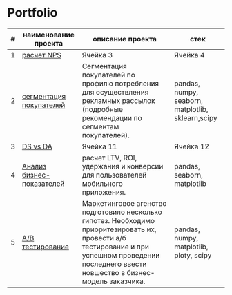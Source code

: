# Portfolio
| # | наименование проекта | описание проекта | стек |
|-------------|-------------|-------------|-------------|
| 1    | [расчет NPS](./Project1)  | Ячейка 3    | Ячейка 4    |
| 2    | [сегментация покупателей](./Project2)  | Сегментация покупателей по профилю потребления для осуществления рекламных рассылок (подробные рекомендации  по сегментам покупателей).    | pandas, numpy, seaborn, matplotlib, sklearn,scipy   |
| 3    | [DS vs DA](./Project3)  | Ячейка 11   | Ячейка 12   |
| 4    | [Анализ бизнес-показателей](./Project4)  | расчет LTV, ROI, удержания и конверсии для пользователей мобильного приложения.   | pandas, seaborn, matplotlib   |
| 5    | [A/B тестирование](./Project5)    | Маркетинговое агенство подготовило несколько гипотез. Необходимо приоритезировать их, провести а/б тестирование и при успешном проведении последнего ввести новшество в бизнес-модель заказчика.   | pandas, numpy, matplotlib, ploty, scipy  |
